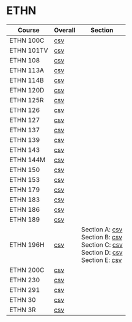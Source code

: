 # ETHN

| Course | Overall | Section |
| ------ | ------- | ------- |
| ETHN 100C | [csv](https://github.com/UCSD-Historical-Enrollment-Data/2024Spring/blob/main/overall/ETHN%20100C.csv) |  |
| ETHN 101TV | [csv](https://github.com/UCSD-Historical-Enrollment-Data/2024Spring/blob/main/overall/ETHN%20101TV.csv) |  |
| ETHN 108 | [csv](https://github.com/UCSD-Historical-Enrollment-Data/2024Spring/blob/main/overall/ETHN%20108.csv) |  |
| ETHN 113A | [csv](https://github.com/UCSD-Historical-Enrollment-Data/2024Spring/blob/main/overall/ETHN%20113A.csv) |  |
| ETHN 114B | [csv](https://github.com/UCSD-Historical-Enrollment-Data/2024Spring/blob/main/overall/ETHN%20114B.csv) |  |
| ETHN 120D | [csv](https://github.com/UCSD-Historical-Enrollment-Data/2024Spring/blob/main/overall/ETHN%20120D.csv) |  |
| ETHN 125R | [csv](https://github.com/UCSD-Historical-Enrollment-Data/2024Spring/blob/main/overall/ETHN%20125R.csv) |  |
| ETHN 126 | [csv](https://github.com/UCSD-Historical-Enrollment-Data/2024Spring/blob/main/overall/ETHN%20126.csv) |  |
| ETHN 127 | [csv](https://github.com/UCSD-Historical-Enrollment-Data/2024Spring/blob/main/overall/ETHN%20127.csv) |  |
| ETHN 137 | [csv](https://github.com/UCSD-Historical-Enrollment-Data/2024Spring/blob/main/overall/ETHN%20137.csv) |  |
| ETHN 139 | [csv](https://github.com/UCSD-Historical-Enrollment-Data/2024Spring/blob/main/overall/ETHN%20139.csv) |  |
| ETHN 143 | [csv](https://github.com/UCSD-Historical-Enrollment-Data/2024Spring/blob/main/overall/ETHN%20143.csv) |  |
| ETHN 144M | [csv](https://github.com/UCSD-Historical-Enrollment-Data/2024Spring/blob/main/overall/ETHN%20144M.csv) |  |
| ETHN 150 | [csv](https://github.com/UCSD-Historical-Enrollment-Data/2024Spring/blob/main/overall/ETHN%20150.csv) |  |
| ETHN 153 | [csv](https://github.com/UCSD-Historical-Enrollment-Data/2024Spring/blob/main/overall/ETHN%20153.csv) |  |
| ETHN 179 | [csv](https://github.com/UCSD-Historical-Enrollment-Data/2024Spring/blob/main/overall/ETHN%20179.csv) |  |
| ETHN 183 | [csv](https://github.com/UCSD-Historical-Enrollment-Data/2024Spring/blob/main/overall/ETHN%20183.csv) |  |
| ETHN 186 | [csv](https://github.com/UCSD-Historical-Enrollment-Data/2024Spring/blob/main/overall/ETHN%20186.csv) |  |
| ETHN 189 | [csv](https://github.com/UCSD-Historical-Enrollment-Data/2024Spring/blob/main/overall/ETHN%20189.csv) |  |
| ETHN 196H | [csv](https://github.com/UCSD-Historical-Enrollment-Data/2024Spring/blob/main/overall/ETHN%20196H.csv) | Section A: [csv](https://github.com/UCSD-Historical-Enrollment-Data/2024Spring/blob/main/section/ETHN%20196H_A.csv)<br>Section B: [csv](https://github.com/UCSD-Historical-Enrollment-Data/2024Spring/blob/main/section/ETHN%20196H_B.csv)<br>Section C: [csv](https://github.com/UCSD-Historical-Enrollment-Data/2024Spring/blob/main/section/ETHN%20196H_C.csv)<br>Section D: [csv](https://github.com/UCSD-Historical-Enrollment-Data/2024Spring/blob/main/section/ETHN%20196H_D.csv)<br>Section E: [csv](https://github.com/UCSD-Historical-Enrollment-Data/2024Spring/blob/main/section/ETHN%20196H_E.csv) |
| ETHN 200C | [csv](https://github.com/UCSD-Historical-Enrollment-Data/2024Spring/blob/main/overall/ETHN%20200C.csv) |  |
| ETHN 230 | [csv](https://github.com/UCSD-Historical-Enrollment-Data/2024Spring/blob/main/overall/ETHN%20230.csv) |  |
| ETHN 291 | [csv](https://github.com/UCSD-Historical-Enrollment-Data/2024Spring/blob/main/overall/ETHN%20291.csv) |  |
| ETHN 30 | [csv](https://github.com/UCSD-Historical-Enrollment-Data/2024Spring/blob/main/overall/ETHN%2030.csv) |  |
| ETHN 3R | [csv](https://github.com/UCSD-Historical-Enrollment-Data/2024Spring/blob/main/overall/ETHN%203R.csv) |  |
